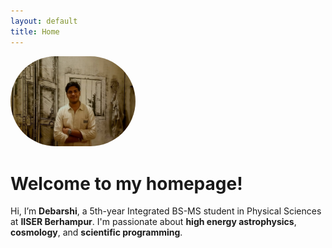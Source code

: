 ```yaml
---
layout: default
title: Home
---
```

<img src="photo (2).jpg" alt="Debarshi's photo" width="200" style="border-radius: 100px;">


# Welcome to my homepage!

Hi, I’m **Debarshi**, a 5th-year Integrated BS-MS student in Physical Sciences at **IISER Berhampur**. I'm passionate about **high energy astrophysics**, **cosmology**, and **scientific programming**.


